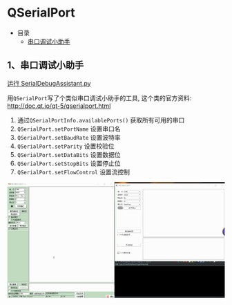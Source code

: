 # QSerialPort

- 目录
  - [串口调试小助手](#1、串口调试小助手)

## 1、串口调试小助手
[运行 SerialDebugAssistant.py](SerialDebugAssistant.py)

用`QSerialPort`写了个类似串口调试小助手的工具, 这个类的官方资料: http://doc.qt.io/qt-5/qserialport.html

1. 通过`QSerialPortInfo.availablePorts()` 获取所有可用的串口
1. `QSerialPort.setPortName` 设置串口名
1. `QSerialPort.setBaudRate` 设置波特率
1. `QSerialPort.setParity`   设置校验位
1. `QSerialPort.setDataBits` 设置数据位
1. `QSerialPort.setStopBits` 设置停止位
1. `QSerialPort.setFlowControl` 设置流控制


![SerialDebugAssistant](ScreenShot/SerialDebugAssistant.gif)